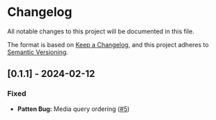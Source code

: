 # Changelog

All notable changes to this project will be documented in this file.

The format is based on [Keep a Changelog](https://keepachangelog.com/en/1.1.0/),
and this project adheres to [Semantic Versioning](https://semver.org/spec/v2.0.0.html).


## [0.1.1] - 2024-02-12

### Fixed

- **Patten Bug:** Media query ordering ([#5](https://github.com/mojocss/mojocss/issues/5))
